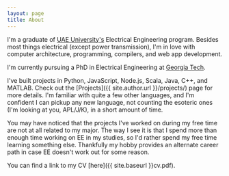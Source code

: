 ```yaml
---
layout: page
title: About
---
```


I'm a graduate of [UAE University's](https://www.uaeu.ac.ae/en/) Electrical Engineering program. Besides most things electrical (except power transmission), I'm in love with computer architecture, programming, compilers, and web app development.

I'm currently pursuing a PhD in Electrical Engineering at [Georgia Tech](https://www.ece.gatech.edu/).

I've built projects in Python, JavaScript, Node.js, Scala, Java, C++, and MATLAB. Check out the [Projects]({{ site.author.url }}/projects/) page for more details. I'm familiar with quite a few other languages, and I'm confident I can pickup any new language, not counting the esoteric ones (I'm looking at you, APL/J/K), in a short amount of time.

You may have noticed that the projects I've worked on during my free time are not at all related to my major. The way I see it is that I spend more than enough time working on EE in my studies, so I'd rather spend my free time learning something else. Thankfully my hobby provides an alternate career path in case EE doesn't work out for some reason.

You can find a link to my CV [here]({{ site.baseurl }}cv.pdf).
